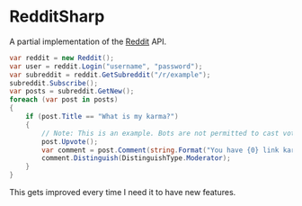 # RedditSharp

A partial implementation of the [Reddit](http://reddit.com) API.

```csharp
var reddit = new Reddit();
var user = reddit.Login("username", "password");
var subreddit = reddit.GetSubreddit("/r/example");
subreddit.Subscribe();
var posts = subreddit.GetNew();
foreach (var post in posts)
{
    if (post.Title == "What is my karma?")
    {
        // Note: This is an example. Bots are not permitted to cast votes automatically.
        post.Upvote();
        var comment = post.Comment(string.Format("You have {0} link karma!", post.Author.LinkKarma));
        comment.Distinguish(DistinguishType.Moderator);
    }
}
```

This gets improved every time I need it to have new features.
